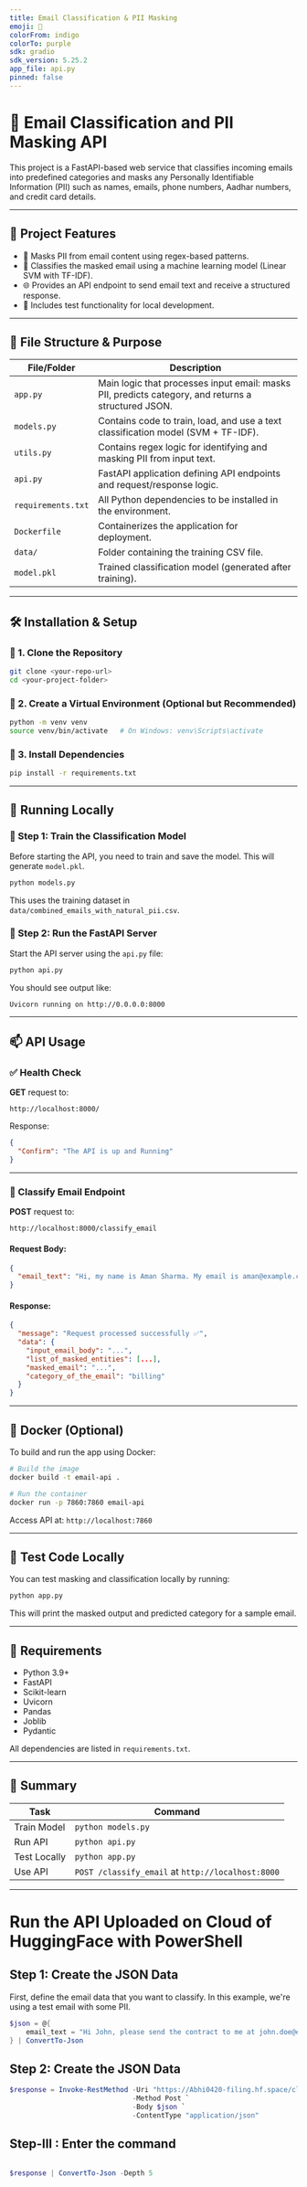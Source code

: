 ```yaml
---
title: Email Classification & PII Masking
emoji: 📧
colorFrom: indigo
colorTo: purple
sdk: gradio
sdk_version: 5.25.2
app_file: api.py
pinned: false
---
```


# 📧 Email Classification and PII Masking API

This project is a FastAPI-based web service that classifies incoming emails into predefined categories and masks any Personally Identifiable Information (PII) such as names, emails, phone numbers, Aadhar numbers, and credit card details.

---

## 🧠 Project Features

- 🔐 Masks PII from email content using regex-based patterns.
- 🧾 Classifies the masked email using a machine learning model (Linear SVM with TF-IDF).
- 🌐 Provides an API endpoint to send email text and receive a structured response.
- 🧪 Includes test functionality for local development.

---

## 📁 File Structure & Purpose

| File/Folder             | Description |
|-------------------------|-------------|
| `app.py`                | Main logic that processes input email: masks PII, predicts category, and returns a structured JSON. |
| `models.py`             | Contains code to train, load, and use a text classification model (SVM + TF-IDF). |
| `utils.py`              | Contains regex logic for identifying and masking PII from input text. |
| `api.py`                | FastAPI application defining API endpoints and request/response logic. |
| `requirements.txt`      | All Python dependencies to be installed in the environment. |
| `Dockerfile`            | Containerizes the application for deployment. |
| `data/`                 | Folder containing the training CSV file. |
| `model.pkl`             | Trained classification model (generated after training). |

---

## 🛠️ Installation & Setup

### 🔹 1. Clone the Repository

```bash
git clone <your-repo-url>
cd <your-project-folder>
```

### 🔹 2. Create a Virtual Environment (Optional but Recommended)

```bash
python -m venv venv
source venv/bin/activate   # On Windows: venv\Scripts\activate
```

### 🔹 3. Install Dependencies

```bash
pip install -r requirements.txt
```

---

## 🚀 Running Locally

### 🔸 Step 1: Train the Classification Model

Before starting the API, you need to train and save the model. This will generate `model.pkl`.

```bash
python models.py
```

This uses the training dataset in `data/combined_emails_with_natural_pii.csv`.

### 🔸 Step 2: Run the FastAPI Server

Start the API server using the `api.py` file:

```bash
python api.py
```

You should see output like:

```
Uvicorn running on http://0.0.0.0:8000
```

---

## 📫 API Usage

### ✅ Health Check

**GET** request to:

```
http://localhost:8000/
```

Response:
```json
{
  "Confirm": "The API is up and Running"
}
```

---

### 📩 Classify Email Endpoint

**POST** request to:

```
http://localhost:8000/classify_email
```

#### Request Body:

```json
{
  "email_text": "Hi, my name is Aman Sharma. My email is aman@example.com and my card is 1234-5678-9876-5432."
}
```

#### Response:

```json
{
  "message": "Request processed successfully ✅",
  "data": {
    "input_email_body": "...",
    "list_of_masked_entities": [...],
    "masked_email": "...",
    "category_of_the_email": "billing"
  }
}
```

---

## 🐳 Docker (Optional)

To build and run the app using Docker:

```bash
# Build the image
docker build -t email-api .

# Run the container
docker run -p 7860:7860 email-api
```

Access API at: `http://localhost:7860`

---

## 🧪 Test Code Locally

You can test masking and classification locally by running:

```bash
python app.py
```

This will print the masked output and predicted category for a sample email.

---

## 📌 Requirements

- Python 3.9+
- FastAPI
- Scikit-learn
- Uvicorn
- Pandas
- Joblib
- Pydantic

All dependencies are listed in `requirements.txt`.

---

## 📖 Summary

| Task | Command |
|------|---------|
| Train Model | `python models.py` |
| Run API | `python api.py` |
| Test Locally | `python app.py` |
| Use API | `POST /classify_email` at `http://localhost:8000` |

---


# Run the API Uploaded on Cloud of HuggingFace with PowerShell

## Step 1: Create the JSON Data

First, define the email data that you want to classify. In this example, we're using a test email with some PII.

```powershell
$json = @{
    email_text = "Hi John, please send the contract to me at john.doe@example.com. My phone is 9876543210."
} | ConvertTo-Json
```

## Step 2: Create the JSON Data
```powershell
$response = Invoke-RestMethod -Uri "https://Abhi0420-filing.hf.space/classify_email" `
                              -Method Post `
                              -Body $json `
                              -ContentType "application/json"
```

## Step-III : Enter the command

```powershell

$response | ConvertTo-Json -Depth 5

```



